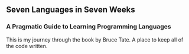 ## Seven Languages in Seven Weeks
### A Pragmatic Guide to Learning Programming Languages

This is my journey through the book by Bruce Tate. A place to keep all of the code written.